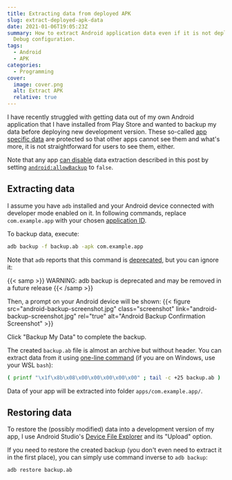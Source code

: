 ```yaml
---
title: Extracting data from deployed APK
slug: extract-deployed-apk-data
date: 2021-01-06T19:05:23Z
summary: How to extract Android application data even if it is not deployed in
  Debug configuration.
tags:
  - Android
  - APK
categories:
  - Programming
cover:
  image: cover.png
  alt: Extract APK
  relative: true
---
```


I have recently struggled with getting data out of my own Android application
that I have installed from Play Store and wanted to backup my data before
deploying new development version. These so-called [app specific
data](https://developer.android.com/training/data-storage/app-specific) are
protected so that other apps cannot see them and what's more, it is not
straightforward for users to see them, either.

Note that any app [can disable](https://android.stackexchange.com/a/172623) data
extraction described in this post by setting
[`android:allowBackup`](https://developer.android.com/guide/topics/manifest/application-element#allowbackup)
to `false`.

## Extracting data

I assume you have `adb` installed and your Android device connected with
developer mode enabled on it. In following commands, replace `com.example.app`
with your chosen [application
ID](https://developer.android.com/studio/build/application-id).

To backup data, execute:

```bash
adb backup -f backup.ab -apk com.example.app
```

Note that `adb` reports that this command is
[deprecated](https://android.stackexchange.com/a/231237), but you can ignore it:

{{< samp >}}
WARNING: adb backup is deprecated and may be removed in a future release
{{< /samp >}}

Then, a prompt on your Android device will be shown:
{{< figure src="android-backup-screenshot.jpg" class="screenshot"
    link="android-backup-screenshot.jpg" rel="true"
    alt="Android Backup Confirmation Screenshot" >}}

Click "Backup My Data" to complete the backup.

The created `backup.ab` file is almost an archive but without header. You can
extract data from it using [one-line
command](https://stackoverflow.com/a/46500482) (if you are on Windows, use your
WSL `bash`):

```bash
( printf "\x1f\x8b\x08\x00\x00\x00\x00\x00" ; tail -c +25 backup.ab ) | tar xfvz -
```

Data of your app will be extracted into folder `apps/com.example.app/`.

## Restoring data

To restore the (possibly modified) data into a development version of my app, I
use Android Studio's [Device File
Explorer](https://developer.android.com/studio/debug/device-file-explorer) and
its "Upload" option.

If you need to restore the created backup (you don't even need to extract it in
the first place), you can simply use command inverse to `adb backup`:

```bash
adb restore backup.ab
```
